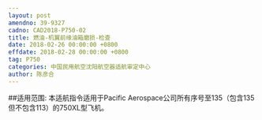 ```yaml
---
layout: post
amendno: 39-9327
cadno: CAD2018-P750-02
title: 燃油-机翼前缘油箱磨损-检查
date: 2018-02-26 00:00:00 +0800
effdate: 2018-02-28 00:00:00 +0800
tag: P750
categories: 中国民用航空沈阳航空器适航审定中心
author: 陈彦合
---
```


##适用范围:
本适航指令适用于Pacific Aerospace公司所有序号至135（包含135但不包含113）的750XL型飞机。

